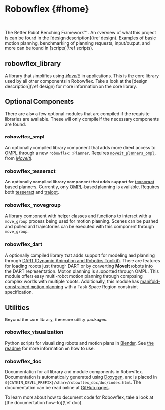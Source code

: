 # Robowflex {#home}

<i class="fas fa-dumbbell fa-3x"></i>&nbsp;&nbsp;<i class="fas fa-robot fa-3x"></i>&nbsp;&nbsp;<i class="fas fa-dumbbell fa-3x"></i>

The Better Robot Benching Framework™ .
An overview of what this project is can be found in the [design description](\ref design).
Examples of basic motion planning, benchmarking of planning requests, input/output, and more can be found in [scripts](\ref scripts).

## robowflex_library
A library that simplifies using [_MoveIt!_](https://github.com/ros-planning/moveit) in applications.
This is the core library used by all other components in Robowflex.
Take a look at the [design description](\ref design) for more information on the core library.

## Optional Components

There are also a few optional modules that are compiled if the requisite libraries are available. 
These will only compile if the necessary components are found.

### robowflex_ompl
An optionally compiled library component that adds more direct access to [OMPL](http://ompl.kavrakilab.org/) through a new `robowflex::Planner`.
Requires [`moveit_planners_ompl`](https://github.com/ros-planning/moveit/tree/kinetic-devel/moveit_planners/ompl), from [_MoveIt!_](https://github.com/ros-planning/moveit).

### robowflex_tesseract
An optionally compiled library component that adds support for [tesseract](https://github.com/ros-industrial-consortium/tesseract)-based planners.
Currently, only [OMPL](http://ompl.kavrakilab.org/)-based planning is available.
Requires both [tesseract](https://github.com/ros-industrial-consortium/tesseract) and [trajopt](https://github.com/ros-industrial-consortium/trajopt_ros).

### robowflex_movegroup
A library component with helper classes and functions to interact with a `move_group` process being used for motion planning.
Scenes can be pushed and pulled and trajectories can be executed with this component through `move_group`.

### robowflex_dart
A optionally compiled library that adds support for modeling and planning through [DART (Dynamic Animation and Robotics Toolkit)](https://dartsim.github.io/).
There are features for loading robots just through DART or by converting __MoveIt__ robots into the DART representation.
Motion planning is supported through [OMPL](http://ompl.kavrakilab.org/).
This module offers easy multi-robot motion planning through composing complex worlds with multiple robots.
Additionally, this module has [manifold-constrained motion planning](http://ompl.kavrakilab.org/constrainedPlanning.html) with a Task Space Region constraint specification.

## Utilities

Beyond the core library, there are utility packages.

### robowflex_visualization
Python scripts for visualizing robots and motion plans in [Blender](https://www.blender.org/).
See [the readme](robowflex_visualization.html) for more information on how to use.

### robowflex_doc
Documentation for all library and module components in Robowflex.
Documentation is automatically generated using [Doxygen](http://www.stack.nl/~dimitri/doxygen/), and is placed in `${CATKIN_DEVEL_PREFIX}/share/robowflex_doc/doc/index.html`.
The documentation can be read online at [GitHub pages](https://kavrakilab.github.io/robowflex/).

To learn more about how to document code for Robowflex, take a look at [the documentation how-to](\ref doc).
